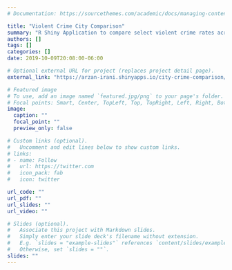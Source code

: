 ```yaml
---
# Documentation: https://sourcethemes.com/academic/docs/managing-content/

title: "Violent Crime City Comparison"
summary: "R Shiny Application to compare select violent crime rates across select US Cities"
authors: []
tags: []
categories: []
date: 2019-10-09T20:08:00-06:00

# Optional external URL for project (replaces project detail page).
external_link: "https://arzan-irani.shinyapps.io/city-crime-comparison/"

# Featured image
# To use, add an image named `featured.jpg/png` to your page's folder.
# Focal points: Smart, Center, TopLeft, Top, TopRight, Left, Right, BottomLeft, Bottom, BottomRight.
image:
  caption: ""
  focal_point: ""
  preview_only: false

# Custom links (optional).
#   Uncomment and edit lines below to show custom links.
# links:
# - name: Follow
#   url: https://twitter.com
#   icon_pack: fab
#   icon: twitter

url_code: ""
url_pdf: ""
url_slides: ""
url_video: ""

# Slides (optional).
#   Associate this project with Markdown slides.
#   Simply enter your slide deck's filename without extension.
#   E.g. `slides = "example-slides"` references `content/slides/example-slides.md`.
#   Otherwise, set `slides = ""`.
slides: ""
---
```

